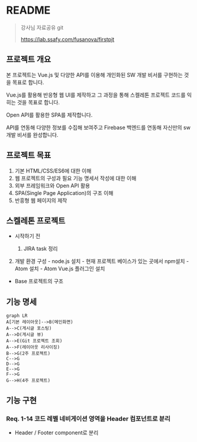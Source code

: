 # README

>강사님 자료공유 git
>
>https://lab.ssafy.com/fusanova/firstpjt



## 프로젝트 개요

 본 프로젝트는 Vue.js 및 다양한 API를 이용해 개인화된 SW 개발 비서를 구현하는 것을 목표로 합니다.

 Vue.js를 활용해 반응형 웹 UI를 제작하고 그 과정을 통해 스켈레톤 프로젝트 코드를 익히는 것을 목표로 합니다.

 Open API를 활용한 SPA를 제작합니다.

 API를 연동해 다양한 정보를 수집해 보여주고 Firebase 백엔드를 연동해 자신만의 sw 개발 비서를 완성합니다.



## 프로젝트 목표

1. 기본 HTML/CSS/ES6에 대한 이해
2. 웹 프로젝트의 구성과 필요 기능 명세서 작성에 대한 이해
3. 외부 프레임워크와 Open API 활용
4.  SPA(Single Page Application)의 구조 이해
5. 반흥형 웹 페이지의 제작



## 스켈레톤 프로젝트

- 시작하기 전

    1. JIRA task 정리
2. 개발 환경 구성
       - node.js 설치
       - 현재 프로젝트 베이스가 있는 곳에서 npm설치
       - Atom 설치
       - Atom Vue.js 플러그인 설치
- Base 프로젝트의 구조



## 기능 명세

```mermaid
graph LR
A[기본 레이아웃]-->B(메인화면)
A-->C(게시글 포스팅)
A-->D(게시글 뷰)
A-->E(Git 프로젝트 조회)
A-->F(레이아웃 리사이징)
B-->G(2주 프로젝트)
C-->G
D-->G
E-->G
F-->G
G-->H(4주 프로젝트)
```





## 기능 구현

### Req. 1-14 코드 레벨 네비게이션 영역을 Header 컴포넌트로 분리

- Header / Footer component로 분리





